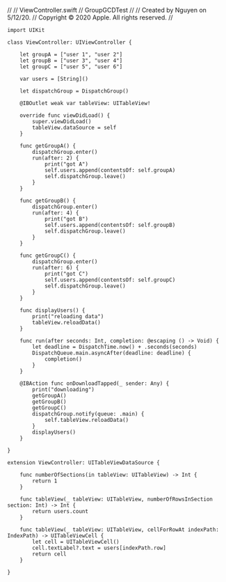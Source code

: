 //
//  ViewController.swift
//  GroupGCDTest
//
//  Created by Nguyen on 5/12/20.
//  Copyright © 2020 Apple. All rights reserved.
//

    import UIKit

    class ViewController: UIViewController {

        let groupA = ["user 1", "user 2"]
        let groupB = ["user 3", "user 4"]
        let groupC = ["user 5", "user 6"]

        var users = [String]()

        let dispatchGroup = DispatchGroup()

        @IBOutlet weak var tableView: UITableView!

        override func viewDidLoad() {
            super.viewDidLoad()
            tableView.dataSource = self
        }

        func getGroupA() {
            dispatchGroup.enter()
            run(after: 2) {
                print("got A")
                self.users.append(contentsOf: self.groupA)
                self.dispatchGroup.leave()
            }
        }

        func getGroupB() {
            dispatchGroup.enter()
            run(after: 4) {
                print("got B")
                self.users.append(contentsOf: self.groupB)
                self.dispatchGroup.leave()
            }
        }

        func getGroupC() {
            dispatchGroup.enter()
            run(after: 6) {
                print("got C")
                self.users.append(contentsOf: self.groupC)
                self.dispatchGroup.leave()
            }
        }

        func displayUsers() {
            print("reloading data")
            tableView.reloadData()
        }

        func run(after seconds: Int, completion: @escaping () -> Void) {
            let deadline = DispatchTime.now() + .seconds(seconds)
            DispatchQueue.main.asyncAfter(deadline: deadline) {
                completion()
            }
        }

        @IBAction func onDownloadTapped(_ sender: Any) {
            print("downloading")
            getGroupA()
            getGroupB()
            getGroupC()
            dispatchGroup.notify(queue: .main) {
                self.tableView.reloadData()
            }
            displayUsers()
        }

    }

    extension ViewController: UITableViewDataSource {

        func numberOfSections(in tableView: UITableView) -> Int {
            return 1
        }

        func tableView(_ tableView: UITableView, numberOfRowsInSection section: Int) -> Int {
            return users.count
        }

        func tableView(_ tableView: UITableView, cellForRowAt indexPath: IndexPath) -> UITableViewCell {
            let cell = UITableViewCell()
            cell.textLabel?.text = users[indexPath.row]
            return cell
        }

    }
